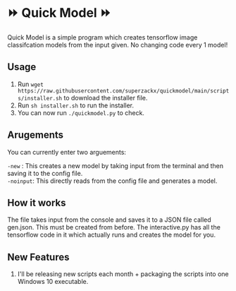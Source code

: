 # ⏩ Quick Model ⏩

Quick Model is a simple program which creates tensorflow image classifcation models from the input given. No changing code every 1 model!

## Usage

1. Run ```wget https://raw.githubusercontent.com/superzackx/quickmodel/main/scripts/installer.sh``` to download the installer file.
2. Run ```sh installer.sh``` to run the installer.
3. You can now run ```./quickmodel.py``` to check.

## Arugements

You can currently enter two arguements:

```-new``` : This creates a new model by taking input from the terminal and then saving it to the config file. <br>
```-noinput```: This directly reads from the config file and generates a model. 

## How it works

The file takes input from the console and saves it to a JSON file called gen.json. This must be created from before. The interactive.py has all the tensorflow code in it which actually runs and creates the model for you. 

## New Features

1. I'll be releasing new scripts each month + packaging the scripts into one Windows 10 executable. 

